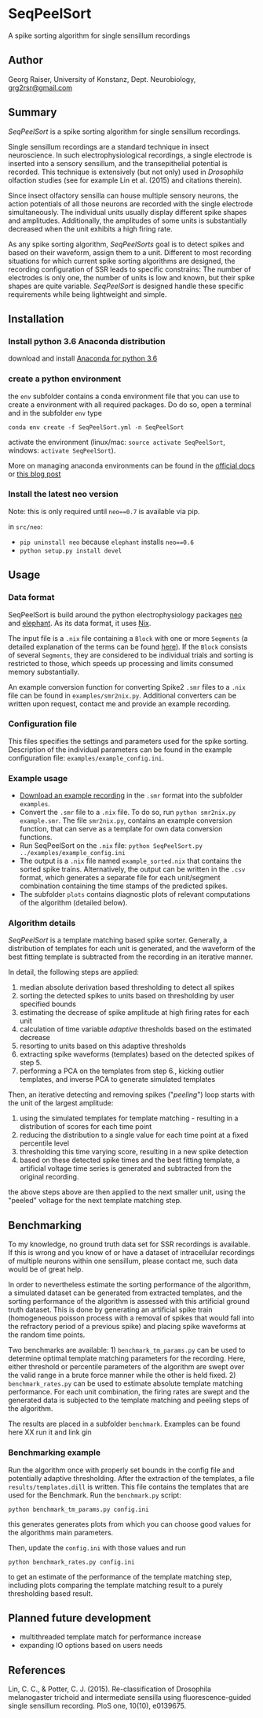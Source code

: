 # SeqPeelSort
A spike sorting algorithm for single sensillum recordings
## Author
Georg Raiser, University of Konstanz, Dept. Neurobiology, grg2rsr@gmail.com

## Summary
_SeqPeelSort_ is a spike sorting algorithm for single sensillum recordings.

Single sensillum recordings are a standard technique in insect neuroscience. In such electrophysiological recordings, a single electrode is inserted into a sensory sensillum, and the transepithelial potential is recorded. This technique is extensively (but not only) used in _Drosophila_ olfaction studies (see for example Lin et al. (2015) and citations therein).

Since insect olfactory sensilla can house multiple sensory neurons, the action potentials of all those neurons are recorded with the single electrode simultaneously. The individual units usually display different spike shapes and amplitudes. Additionally, the amplitudes of some units is substantially decreased when the unit exhibits a high firing rate.

As any spike sorting algorithm, _SeqPeelSorts_ goal is to detect spikes and based on their waveform, assign them to a unit. Different to most recording situations for which current spike sorting algorithms are designed, the recording configuration of SSR leads to specific constrains: The number of electrodes is only one, the number of units is low and known, but their spike shapes are quite variable. _SeqPeelSort_ is designed handle these specific requirements while being lightweight and simple.

## Installation
### Install python 3.6 Anaconda distribution
download and install [Anaconda for python 3.6](https://www.anaconda.com/download/)

### create a python environment
the `env` subfolder contains a conda environment file that you can use to create a environment with all required packages. Do do so, open a terminal and in the subfolder `env` type
```shell
conda env create -f SeqPeelSort.yml -n SeqPeelSort
```
activate the environment (linux/mac: `source activate SeqPeelSort`, windows: `activate SeqPeelSort`).

More on managing anaconda environments can be found in the  [official docs](https://conda.io/docs/user-guide/tasks/manage-environments.html) or [this blog post](https://medium.freecodecamp.org/why-you-need-python-environments-and-how-to-manage-them-with-conda-85f155f4353c)

### Install the latest neo version
Note: this is only required until `neo==0.7` is available via pip.

in `src/neo`:
+ `pip uninstall neo` because `elephant` installs `neo==0.6`
+ `python setup.py install devel`

## Usage
### Data format
SeqPeelSort is build around the python electrophysiology packages [neo](http://neuralensemble.org/neo/) and [elephant](http://elephant.readthedocs.io/en/latest/). As its data format, it uses [Nix](http://g-node.github.io/nix/).

The input file is a `.nix` file containing a `Block` with one or more `Segments` (a detailed explanation of the terms can be found [here](http://neo.readthedocs.io/en/0.5.2/core.html)). If the `Block` consists of several `Segments`, they are considered to be individual trials and sorting is restricted to those, which speeds up processing and limits consumed memory substantially.

An example conversion function for converting Spike2 `.smr` files to a `.nix` file can be found in `examples/smr2nix.py`. Additional converters can be written upon request, contact me and provide an example recording.

### Configuration file
This files specifies the settings and parameters used for the spike sorting. Description of the individual parameters can be found in the example configuration file: `examples/example_config.ini`.

### Example usage
+ [Download an example recording](https://web.gin.g-node.org/grg2rsr/SeqPeelSort_example_data/src/master/example.smr) in the `.smr` format into the subfolder `examples`.
+ Convert the `.smr` file to a `.nix` file. To do so, run `python smr2nix.py example.smr`. The file `smr2nix.py`, contains an example conversion function, that can serve as a template for own data conversion functions.
+ Run SeqPeelSort on the `.nix` file: `python SeqPeelSort.py ../examples/example_config.ini`
+ The output is a `.nix` file named `example_sorted.nix` that contains the sorted spike trains. Alternatively, the output can be written in the `.csv` format, which generates a separate file for each unit/segment combination containing the time stamps of the predicted spikes.
+ The subfolder `plots` contains diagnostic plots of relevant computations of the algorithm (detailed below).

### Algorithm details
_SeqPeelSort_ is a template matching based spike sorter. Generally, a distribution of templates for each unit is generated, and the waveform of the best fitting template is subtracted from the recording in an iterative manner.

In detail, the following steps are applied:

1. median absolute derivation based thresholding to detect all spikes
2. sorting the detected spikes to units based on thresholding by user specified bounds
3. estimating the decrease of spike amplitude at high firing rates for each unit
4. calculation of time variable _adaptive_ thresholds based on the estimated decrease
5. resorting to units based on this adaptive thresholds
6. extracting spike waveforms (templates) based on the detected spikes of step 5.
7. performing a PCA on the templates from step 6., kicking outlier templates, and inverse PCA to generate simulated templates

Then, an iterative detecting and removing spikes ("_peeling_") loop starts with the unit of the largest amplitude:

1. using the simulated templates for template matching - resulting in a distribution of scores for each time point
2. reducing the distribution to a single value for each time point at a fixed percentile level
3. thresholding this time varying score, resulting in a new spike detection
4. based on these detected spike times and the best fitting template, a artificial voltage time series is generated and subtracted from the original recording.

the above steps above are then applied to the next smaller unit, using the "peeled" voltage for the next template matching step.

## Benchmarking
To my knowledge, no ground truth data set for SSR recordings is available. If this is wrong and you know of or have a dataset of intracellular recordings of multiple neurons within one sensillum, please contact me, such data would be of great help.

In order to nevertheless estimate the sorting performance of the algorithm, a simulated dataset can be generated from extracted templates, and the sorting performance of the algorithm is assessed with this artificial ground truth dataset. This is done by generating an artificial spike train (homogeneous poisson process with a removal of spikes that would fall into the refractory period of a previous spike) and placing spike waveforms at the random time points.

Two benchmarks are available: 1) `benchmark_tm_params.py` can be used to determine optimal template matching parameters for the recording. Here, either threshold or percentile parameters of the algorithm are swept over the valid range in a brute force manner while the other is held fixed. 2) `benchmark_rates.py` can be used to estimate absolute template matching performance. For each unit combination, the firing rates are swept and the generated data is subjected to the template matching and peeling steps of the algorithm.

The results are placed in a subfolder `benchmark`. Examples can be found here XX run it and link gin


### Benchmarking example
Run the algorithm once with properly set bounds in the config file and potentially adaptive thresholding. After the extraction of the templates, a file `results/templates.dill` is written. This file contains the templates that are used for the Benchmark. Run the `benchmark.py` script:
```shell
python benchmark_tm_params.py config.ini
```
this generates generates plots from which you can choose good values for the algorithms main parameters.

Then, update the `config.ini` with those values and run
```shell
python benchmark_rates.py config.ini
```
to get an estimate of the performance of the template matching step, including plots comparing the template matching result to a purely thresholding based result.

## Planned future development
+ multithreaded template match for performance increase
+ expanding IO options based on users needs

## References
Lin, C. C., & Potter, C. J. (2015). Re-classification of Drosophila melanogaster trichoid and intermediate sensilla using fluorescence-guided single sensillum recording. PloS one, 10(10), e0139675.

